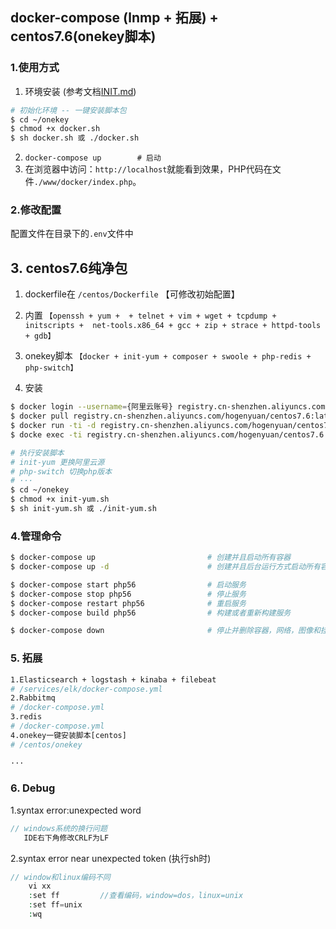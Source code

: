 ##  docker-compose (lnmp + 拓展) + centos7.6(onekey脚本)

### 1.使用方式

1. 环境安装 (参考文档[INIT.md](INIT.md))
```bash
# 初始化环境 -- 一键安装脚本包
$ cd ~/onekey   
$ chmod +x docker.sh
$ sh docker.sh 或 ./docker.sh
```
2. `docker-compose up        # 启动`
3. 在浏览器中访问：`http://localhost`就能看到效果，PHP代码在文件`./www/docker/index.php`。

### 2.修改配置

配置文件在目录下的`.env`文件中

## 3. centos7.6纯净包

1. dockerfile在 `/centos/Dockerfile` 【可修改初始配置】

2. 内置 `【openssh + yum +  + telnet + vim + wget + tcpdump + initscripts +  net-tools.x86_64 + gcc + zip + strace + httpd-tools + gdb】`

3. onekey脚本 `【docker + init-yum + composer + swoole + php-redis + php-switch】`

4. 安装
```bash
$ docker login --username={阿里云账号} registry.cn-shenzhen.aliyuncs.com	
$ docker pull registry.cn-shenzhen.aliyuncs.com/hogenyuan/centos7.6:latest
$ docker run -ti -d registry.cn-shenzhen.aliyuncs.com/hogenyuan/centos7.6
$ docke exec -ti registry.cn-shenzhen.aliyuncs.com/hogenyuan/centos7.6 bash

# 执行安装脚本
# init-yum 更换阿里云源
# php-switch 切换php版本
# ···
$ cd ~/onekey   
$ chmod +x init-yum.sh
$ sh init-yum.sh 或 ./init-yum.sh
```

### 4.管理命令

```bash
$ docker-compose up                         # 创建并且启动所有容器
$ docker-compose up -d                      # 创建并且后台运行方式启动所有容器

$ docker-compose start php56                # 启动服务
$ docker-compose stop php56                 # 停止服务
$ docker-compose restart php56              # 重启服务
$ docker-compose build php56                # 构建或者重新构建服务

$ docker-compose down                       # 停止并删除容器，网络，图像和挂载卷
```

### 5. 拓展
```bash
1.Elasticsearch + logstash + kinaba + filebeat
# /services/elk/docker-compose.yml
2.Rabbitmq
# /docker-compose.yml
3.redis
# /docker-compose.yml
4.onekey一键安装脚本[centos]
# /centos/onekey

···
```

### 6. Debug 
1.syntax error:unexpected word
```php
// windows系统的换行问题
   IDE右下角修改CRLF为LF
```
2.syntax error near unexpected token  (执行sh时)
```php
// window和linux编码不同
    vi xx
    :set ff 	    //查看编码，window=dos，linux=unix
    :set ff=unix
    :wq
```

